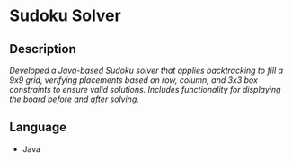# Sudoku Solver
## Description
*Developed a Java-based Sudoku solver that applies backtracking to fill a 9x9 grid, verifying placements based on row, column, and 3x3 box constraints to ensure valid solutions. Includes functionality for displaying the board before and after solving.*
## Language
- Java
